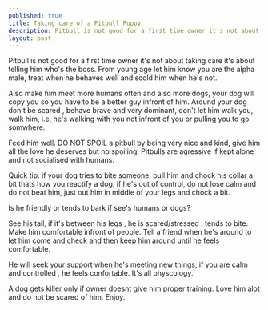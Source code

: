 ```yaml
---
published: true
title: Taking care of a Pitbull Puppy
description: Pitbull is not good for a first time owner it's not about taking care it's about telling him who's the boss. From young age let him know you are the alpha male, treat when he behaves well and scold him when he's not. 
layout: post
---
```

Pitbull is not good for a first time owner it's not about taking care it's about telling him who's the boss. 
From young age let him know you are the alpha male, treat when he behaves well and scold him when he's not. 

Also make him meet more humans often and also more dogs, your dog will copy you so you have to be a better guy infront of him. Around your dog don't be scared , behave brave and very dominant, don't let him walk you, walk him, i.e, he's walking with you not infront of you or pulling you to go somwhere. 

Feed him well.
DO NOT SPOIL a pitbull by being very nice and kind, give him all the love he deserves but no spoiling. Pitbulls are agressive if kept alone and not socialised with humans.

Quick tip: if your dog tries to bite someone, pull him and chock his collar a bit thats how you reactify a dog, if he's out of control, do not lose calm and do not beat him,  just out him in middle of your legs and chock a bit.

Is he friendly or tends to bark if see's humans or dogs?

See his tail, if it's between his legs , he is scared/stressed , tends to bite. Make him comfortable infront of people. Tell a friend when he's around to let him come and check and then keep him around until he feels comfortable.

He will seek your support when he's meeting new things, if you are calm and controlled , he feels confortable. It's all physcology.

A dog gets killer only if owner doesnt give him proper training. Love him alot and do not be scared of him.
Enjoy.
